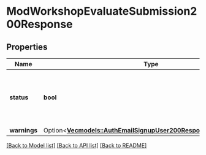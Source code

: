 # ModWorkshopEvaluateSubmission200Response

## Properties

Name | Type | Description | Notes
------------ | ------------- | ------------- | -------------
**status** | **bool** | status: true if the submission was evaluated, false otherwise. | [default to null]
**warnings** | Option<[**Vec<models::AuthEmailSignupUser200ResponseWarningsInner>**](auth_email_signup_user_200_response_warnings_inner.md)> |  | [optional]

[[Back to Model list]](../README.md#documentation-for-models) [[Back to API list]](../README.md#documentation-for-api-endpoints) [[Back to README]](../README.md)


